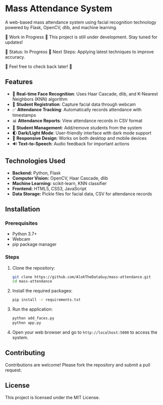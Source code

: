 # Mass Attendance System

A web-based mass attendance system using facial recognition technology powered by Flask, OpenCV, dlib, and machine learning.

🚧 Work in Progress 🚧
This project is still under development. Stay tuned for updates!

🔹 Status: In Progress
🔹 Next Steps: Applying latest techniques to improve accuracy.

📌 Feel free to check back later! 🚀

## Features

- 🎯 **Real-time Face Recognition**: Uses Haar Cascade, dlib, and K-Nearest Neighbors (KNN) algorithm  
- 📝 **Student Registration**: Capture facial data through webcam  
- ✅ **Attendance Tracking**: Automatically records attendance with timestamps  
- 📊 **Attendance Reports**: View attendance records in CSV format  
- 👥 **Student Management**: Add/remove students from the system  
- 🌓 **Dark/Light Mode**: User-friendly interface with dark mode support  
- 📱 **Responsive Design**: Works on both desktop and mobile devices  
- 🔊 **Text-to-Speech**: Audio feedback for important actions  

## Technologies Used

- **Backend:** Python, Flask  
- **Computer Vision:** OpenCV, Haar Cascade, dlib  
- **Machine Learning:** scikit-learn, KNN classifier  
- **Frontend:** HTML5, CSS3, JavaScript  
- **Data Storage:** Pickle files for facial data, CSV for attendance records  

## Installation

### Prerequisites

- Python 3.7+  
- Webcam  
- pip package manager  

### Steps

1. Clone the repository:  
   ```bash
   git clone https://github.com/AlokTheDataGuy/mass-attendance.git  
   cd mass-attendance
   ```

2. Install the required packages:  
   ```bash
   pip install -r requirements.txt
   ```

3. Run the application:  
   ```bash
   python add_faces.py
   python app.py
   ```

4. Open your web browser and go to `http://localhost:5000` to access the system.

## Contributing

Contributions are welcome! Please fork the repository and submit a pull request.

## License

This project is licensed under the MIT License.
